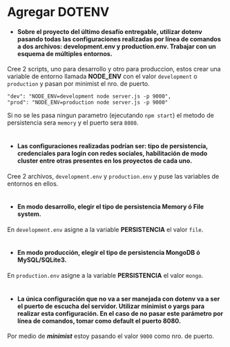 # Agregar DOTENV

* #### Sobre el proyecto del último desafío entregable, utilizar dotenv pasando todas las configuraciones realizadas por línea de comandos a dos archivos: development.env y production.env. Trabajar con un esquema de múltiples entornos.

Cree 2 scripts, uno para desarrollo y otro para produccion, estos crear una variable de entorno llamada **NODE_ENV** con el valor ```development``` o ```production``` y pasan por minimist el nro. de puerto.

```
"dev": "NODE_ENV=development node server.js -p 9000",
"prod": "NODE_ENV=production node server.js -p 9000"
```

Si no se les pasa ningun parametro (ejecutando ```npm start```) el metodo de persistencia sera ```memory``` y el puerto sera ```8080```.
<br />
<br />

* #### Las configuraciones realizadas podrían ser: tipo de persistencia, credenciales para login con redes sociales, habilitación de modo cluster entre otras presentes en los proyectos de cada uno.

Cree 2 archivos, ```development.env``` y ```production.env``` y puse las variables de entornos en ellos.
<br />
<br />

* #### En modo desarrollo, elegir el tipo de persistencia Memory ó File system.

En ```development.env``` asigne a la variable **PERSISTENCIA** el valor ```file```.
<br />
<br />

* #### En modo producción, elegir el tipo de persistencia MongoDB ó MySQL/SQLite3.

En ```production.env``` asigne a la variable **PERSISTENCIA** el valor ```mongo```.
<br />
<br />


* #### La única configuración que no va a ser manejada con dotenv va a ser el puerto de escucha del servidor. Utilizar minimist o yargs para realizar esta configuración. En el caso de no pasar este parámetro por línea de comandos, tomar como default el puerto 8080.

Por medio de ***minimist*** estoy pasando el valor ```9000``` como nro. de puerto.